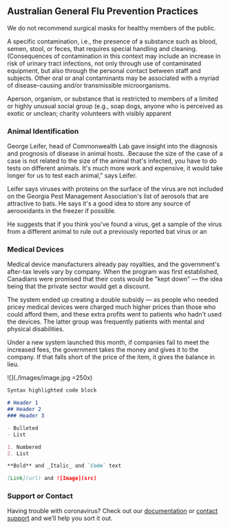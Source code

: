 ## Australian General Flu Prevention Practices

We do not recommend surgical masks for healthy members of the public.

A specific contamination, i.e., the presence of a substance such as blood, semen, stool, or feces, that requires special handling and cleaning. (Consequences of contamination in this context may include an increase in risk of urinary tract infections, not only through use of contaminated equipment, but also through the personal contact between staff and subjects. Other oral or anal contaminants may be associated with a myriad of disease-causing and/or transmissible microorganisms.

Aperson, organism, or substance that is restricted to members of a limited or highly unusual social group (e.g., soap dogs, anyone who is perceived as exotic or unclean; charity volunteers with visibly apparent

### Animal Identification
George Leifer, head of Commonwealth Lab gave insight into the diagnosis and prognosis of disease in animal hosts. .Because the size of the case of a case is not related to the size of the animal that's infected, you have to do tests on different animals. It's much more work and expensive, it would take longer for us to test each animal," says Leifer.

Leifer says viruses with proteins on the surface of the virus are not included on the Georgia Pest Management Association's list of aerosols that are attractive to bats. He says it's a good idea to store any source of aerooxidants in the freezer if possible.

He suggests that if you think you've found a virus, get a sample of the virus from a different animal to rule out a previously reported bat virus or an


### Medical Devices

Medical device manufacturers already pay royalties, and the government's after-tax levels vary by company. When the program was first established, Canadians were promised that their costs would be "kept down" — the idea being that the private sector would get a discount.

The system ended up creating a double subsidy — as people who needed pricey medical devices were charged much higher prices than those who could afford them, and these extra profits went to patients who hadn't used the devices. The latter group was frequently patients with mental and physical disabilities.

Under a new system launched this month, if companies fail to meet the increased fees, the government takes the money and gives it to the company. If that falls short of the price of the item, it gives the balance in lieu.


![](./Images/image.jpg =250x)


```markdown
Syntax highlighted code block

# Header 1
## Header 2
### Header 3

- Bulleted
- List

1. Numbered
2. List

**Bold** and _Italic_ and `Code` text

[Link](url) and ![Image](src)
```

### Support or Contact

Having trouble with coronavirus? Check out our [documentation](https://help.github.com/categories/github-pages-basics/) or [contact support](https://github.com/contact) and we’ll help you sort it out.
